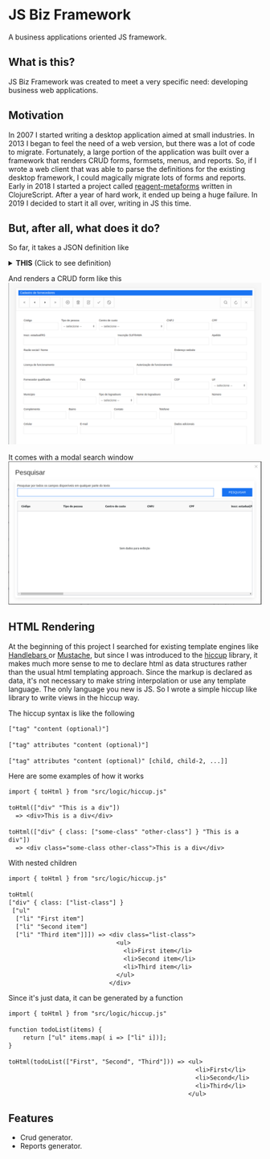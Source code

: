 # JS Biz Framework

A business applications oriented JS framework.

## What is this?
JS Biz Framework was created to meet a very specific need: developing business web applications.

## Motivation
In 2007 I started writing a desktop application aimed at small industries. In 2013 I began to feel the need of a web version, but there was a lot of code to migrate. Fortunately, a large portion of the application was built over a framework that renders CRUD forms, formsets, menus, and reports. So, if I wrote a web client that was able to parse the definitions for the existing desktop framework, I could magically migrate lots of forms and reports. Early in 2018 I started a project called [reagent-metaforms](https://github.com/hbolzan/reagent-metaforms) written in ClojureScript. After a year of hard work, it ended up being a huge failure. In 2019 I decided to start it all over, writing in JS this time.

## But, after all, what does it do?
So far, it takes a JSON definition like 
<details><summary><strong>THIS</strong> (Click to see definition)</summary>

```
{
  "status":"OK",
  "query":"Complex Tables",
  "data":[
    {
      "id":"cad-fornecedores",
      "dataset-name":"view_nfe_fornecedores",
      "title":"Cadastro de fornecedores",
      "pk-fields":[
        "id"
      ],
      "auto-pk":true,
      "order-by-fields":[
        "id"
      ],
      "permissions":{
        "insert":true,
        "edit":true,
        "delete":true
      },
      "fields-defs":[
        {
          "order":1,
          "name":"id",
          "label":"Código",
          "field-kind":"data",
          "required":false,
          "visible":true,
          "search-visible":true,
          "read-only":false,
          "persistent?":true,
          "data-type":"integer",
          "alignment":"default",
          "default":null,
          "size":4,
          "width":7,
          "lookup-key":"",
          "lookup-result":"",
          "lookup-filter":"",
          "validation":null,
          "search-result?":true,
          "line-break?":false,
          "additional-params":{},
          "search-result-order":4
        },
        {
          "order":3,
          "name":"tipo_de_pessoa",
          "label":"Tipo de pessoa",
          "field-kind":"lookup",
          "required":false,
          "visible":true,
          "search-visible":false,
          "read-only":false,
          "persistent?":true,
          "data-type":"char",
          "alignment":"default",
          "default":"J",
          "size":20,
          "width":11,
          "lookup-key":"id",
          "lookup-result":"descricao",
          "lookup-filter":"",
          "validation":null,
          "search-result?":false,
          "line-break?":false,
          "additional-params":{},
          "search-result-order":null,
          "options":[
            {
              "id":"J",
              "descricao":"Jurídica"
            },
            {
              "id":"F",
              "descricao":"Física"
            }
          ]
        },
        {
          "order":24,
          "name":"cep",
          "label":"CEP",
          "field-kind":"data",
          "required":false,
          "visible":true,
          "search-visible":false,
          "read-only":false,
          "persistent?":true,
          "data-type":"char",
          "alignment":"default",
          "default":null,
          "size":20,
          "width":15,
          "lookup-key":"",
          "lookup-result":"",
          "lookup-filter":"",
          "validation":{
            "service":"common_validations",
            "method":"cep",
            "single-argument":null,
            "named-arguments":{},
            "expected-results":{
              "nome_do_logradouro":"subject_data.logradouro",
              "bairro":"subject_data.bairro",
              "uf":"subject_data.uf",
              "ibge_municipio":"subject_data.ibge"
            },
            "show-message-on-error":true,
            "before-validate":null
          },
          "search-result?":false,
          "line-break?":false,
          "additional-params":{},
          "search-result-order":null,
          "mask":"99999-999",
          "mask-char":"_",
          "format-chars":{
            "9":"[0-9]",
            "a":"[A-Za-z]",
            "A":"[A-Z]",
            "*":"[A-Za-z0-9]"
          }
        },

        ... lots of fields definitions

      ]
    }
  ]
}
```
</details>

And renders a CRUD form like this
![js-biz-framework CRUD](docs/crud-1.png)

It comes with a modal search window
![js-biz-framework CRUD search](docs/crud-search.png)

## HTML Rendering
At the beginning of this project I searched for existing template engines like [Handlebars ](https://handlebarsjs.com/) or [Mustache](https://mustache.github.io/), but since I was introduced to the [hiccup](https://github.com/weavejester/hiccup/wiki) library, it makes much more sense to me to declare html as data structures rather than the usual html templating approach. Since the markup is declared as data, it's not necessary to make string interpolation or use any template language. The only language you new is JS. So I wrote a simple hiccup like library to write views in the hiccup way.

The hiccup syntax is like the following
```
["tag" "content (optional)"]

["tag" attributes "content (optional)"]

["tag" attributes "content (optional)" [child, child-2, ...]]
```

Here are some examples of how it works
```
import { toHtml } from "src/logic/hiccup.js"

toHtml(["div" "This is a div"]) 
  => <div>This is a div</div>

toHtml(["div" { class: ["some-class" "other-class"] } "This is a div"]) 
  => <div class="some-class other-class">This is a div</div>
```

With nested children
```
import { toHtml } from "src/logic/hiccup.js"

toHtml(
["div" { class: ["list-class"] }
 ["ul"
  ["li" "First item"]
  ["li" "Second item"]
  ["li" "Third item"]]]) => <div class="list-class">
                              <ul>
                                <li>First item</li>
                                <li>Second item</li>
                                <li>Third item</li>
                              </ul>
                            </div>
```

Since it's just data, it can be generated by a function
```
import { toHtml } from "src/logic/hiccup.js"

function todoList(items) {
    return ["ul" items.map( i => ["li" i])];
}

toHtml(todoList(["First", "Second", "Third"])) => <ul>
                                                    <li>First</li>
                                                    <li>Second</li>
                                                    <li>Third</li>
                                                  </ul>
```

## Features

* Crud generator.
* Reports generator.
